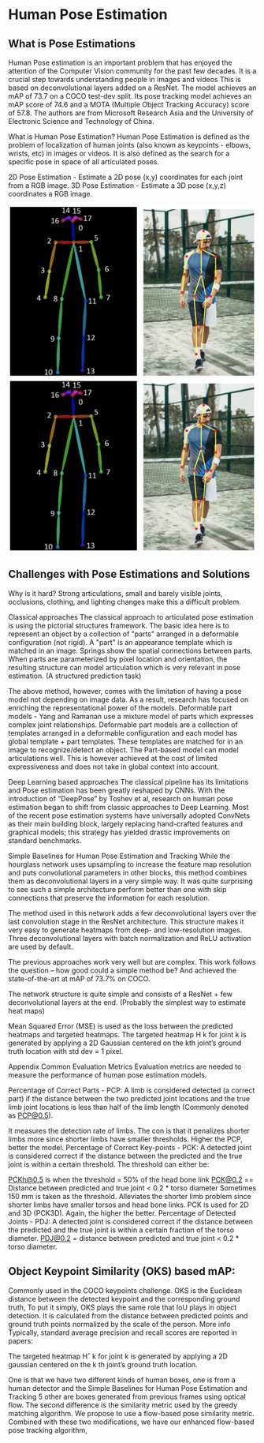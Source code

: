 # Human Pose Estimation

## What is Pose Estimations

Human Pose estimation is an important problem that has enjoyed the attention of the Computer Vision community for the past few decades. It is a crucial step towards understanding people in images and videos This is based on deconvolutional layers added on a ResNet. The model achieves an mAP of 73.7 on a COCO test-dev split. Its pose tracking model achieves an mAP score of 74.6 and a MOTA (Multiple Object Tracking Accuracy) score of 57.8. The authors are from Microsoft Research Asia and the University of Electronic Science and Technology of China.

What is Human Pose Estimation? Human Pose Estimation is defined as the problem of localization of human joints (also known as keypoints - elbows, wrists, etc) in images or videos. It is also defined as the search for a specific pose in space of all articulated poses.


2D Pose Estimation - Estimate a 2D pose (x,y) coordinates for each joint from a RGB image. 3D Pose Estimation - Estimate a 3D pose (x,y,z) coordinates a RGB image.


![pose1](/2.png)
![pose2](/3.png)

## Challenges with Pose Estimations and Solutions

Why is it hard? Strong articulations, small and barely visible joints, occlusions, clothing, and lighting changes make this a difficult problem.

Classical approaches The classical approach to articulated pose estimation is using the pictorial structures framework. The basic idea here is to represent an object by a collection of "parts" arranged in a deformable configuration (not rigid). A "part" is an appearance template which is matched in an image. Springs show the spatial connections between parts. When parts are parameterized by pixel location and orientation, the resulting structure can model articulation which is very relevant in pose estimation. (A structured prediction task)

The above method, however, comes with the limitation of having a pose model not depending on image data. As a result, research has focused on enriching the representational power of the models. Deformable part models - Yang and Ramanan use a mixture model of parts which expresses complex joint relationships. Deformable part models are a collection of templates arranged in a deformable configuration and each model has global template + part templates. These templates are matched for in an image to recognize/detect an object. The Part-based model can model articulations well. This is however achieved at the cost of limited expressiveness and does not take in global context into account.

Deep Learning based approaches The classical pipeline has its limitations and Pose estimation has been greatly reshaped by CNNs. With the introduction of “DeepPose” by Toshev et al, research on human pose estimation began to shift from classic approaches to Deep Learning. Most of the recent pose estimation systems have universally adopted ConvNets as their main building block, largely replacing hand-crafted features and graphical models; this strategy has yielded drastic improvements on standard benchmarks.

Simple Baselines for Human Pose Estimation and Tracking While the hourglass network uses upsampling to increase the feature map resolution and puts convolutional parameters in other blocks, this method combines them as deconvolutional layers in a very simple way. It was quite surprising to see such a simple architecture perform better than one with skip connections that preserve the information for each resolution.

The method used in this network adds a few deconvolutional layers over the last convolution stage in the ResNet architecture. This structure makes it very easy to generate heatmaps from deep- and low-resolution images. Three deconvolutional layers with batch normalization and ReLU activation are used by default.

The previous approaches work very well but are complex. This work follows the question – how good could a simple method be? And achieved the state-of-the-art at mAP of 73.7% on COCO.

The network structure is quite simple and consists of a ResNet + few deconvolutional layers at the end. (Probably the simplest way to estimate heat maps)

Mean Squared Error (MSE) is used as the loss between the predicted heatmaps and targeted heatmaps. The targeted heatmap H k for joint k is generated by applying a 2D Gaussian centered on the kth joint’s ground truth location with std dev = 1 pixel.



Appendix Common Evaluation Metrics Evaluation metrics are needed to measure the performance of human pose estimation models.

Percentage of Correct Parts - PCP: A limb is considered detected (a correct part) if the distance between the two predicted joint locations and the true limb joint locations is less than half of the limb length (Commonly denoted as PCP@0.5).

It measures the detection rate of limbs. The con is that it penalizes shorter limbs more since shorter limbs have smaller thresholds. Higher the PCP, better the model. Percentage of Correct Key-points - PCK: A detected joint is considered correct if the distance between the predicted and the true joint is within a certain threshold. The threshold can either be:

PCKh@0.5 is when the threshold = 50% of the head bone link PCK@0.2 == Distance between predicted and true joint < 0.2 * torso diameter Sometimes 150 mm is taken as the threshold. Alleviates the shorter limb problem since shorter limbs have smaller torsos and head bone links. PCK is used for 2D and 3D (PCK3D). Again, the higher the better. Percentage of Detected Joints - PDJ: A detected joint is considered correct if the distance between the predicted and the true joint is within a certain fraction of the torso diameter. PDJ@0.2 = distance between predicted and true joint < 0.2 * torso diameter.

## Object Keypoint Similarity (OKS) based mAP:

Commonly used in the COCO keypoints challenge. OKS is the Euclidean distance between the detected keypoint and the corresponding ground truth, To put it simply, OKS plays the same role that IoU plays in object detection. It is calculated from the distance between predicted points and ground truth points normalized by the scale of the person. More info Typically, standard average precision and recall scores are reported in papers:

The targeted heatmap Hˆ k for joint k is generated by applying a 2D gaussian centered on the k th joint’s ground truth location.

One is that we have two different kinds of human boxes, one is from a human detector and the Simple Baselines for Human Pose Estimation and Tracking 5 other are boxes generated from previous frames using optical flow. The second difference is the similarity metric used by the greedy matching algorithm. We propose to use a flow-based pose similarity metric. Combined with these two modifications, we have our enhanced flow-based pose tracking algorithm,
